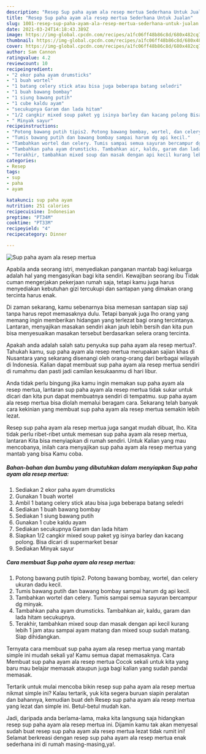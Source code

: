 ```yaml
---
description: "Resep Sup paha ayam ala resep mertua Sederhana Untuk Jualan"
title: "Resep Sup paha ayam ala resep mertua Sederhana Untuk Jualan"
slug: 1001-resep-sup-paha-ayam-ala-resep-mertua-sederhana-untuk-jualan
date: 2021-03-24T14:18:43.389Z
image: https://img-global.cpcdn.com/recipes/a1fc06ff48b86c8d/680x482cq70/sup-paha-ayam-ala-resep-mertua-foto-resep-utama.jpg
thumbnail: https://img-global.cpcdn.com/recipes/a1fc06ff48b86c8d/680x482cq70/sup-paha-ayam-ala-resep-mertua-foto-resep-utama.jpg
cover: https://img-global.cpcdn.com/recipes/a1fc06ff48b86c8d/680x482cq70/sup-paha-ayam-ala-resep-mertua-foto-resep-utama.jpg
author: Sam Cannon
ratingvalue: 4.2
reviewcount: 10
recipeingredient:
- "2 ekor paha ayam drumsticks"
- "1 buah wortel"
- "1 batang celery stick atau bisa juga beberapa batang seledri"
- "1 buah bawang bombay"
- "1 siung bawang putih"
- "1 cube kaldu ayam"
- "secukupnya Garam dan lada hitam"
- "1/2 cangkir mixed soup paket yg isinya barley dan kacang polong Bisa dicari di supermarket besar"
- " Minyak sayur"
recipeinstructions:
- "Potong bawang putih tipis2. Potong bawang bombay, wortel, dan celery ukuran dadu kecil."
- "Tumis bawang putih dan bawang bombay sampai harum dg api kecil."
- "Tambahkan wortel dan celery. Tumis sampai semua sayuran bercampur dg minyak."
- "Tambahkan paha ayam drumsticks. Tambahkan air, kaldu, garam dan lada hitam secukupnya."
- "Terakhir, tambahkan mixed soup dan masak dengan api kecil kurang lebih 1 jam atau sampai ayam matang dan mixed soup sudah matang. Siap dihidangkan."
categories:
- Resep
tags:
- sup
- paha
- ayam

katakunci: sup paha ayam 
nutrition: 251 calories
recipecuisine: Indonesian
preptime: "PT34M"
cooktime: "PT33M"
recipeyield: "4"
recipecategory: Dinner

---
```



![Sup paha ayam ala resep mertua](https://img-global.cpcdn.com/recipes/a1fc06ff48b86c8d/680x482cq70/sup-paha-ayam-ala-resep-mertua-foto-resep-utama.jpg)

Apabila anda seorang istri, menyediakan panganan mantab bagi keluarga adalah hal yang mengasyikan bagi kita sendiri. Kewajiban seorang ibu Tidak cuman mengerjakan pekerjaan rumah saja, tetapi kamu juga harus menyediakan kebutuhan gizi tercukupi dan santapan yang dimakan orang tercinta harus enak.

Di zaman  sekarang, kamu sebenarnya bisa memesan santapan siap saji tanpa harus repot memasaknya dulu. Tetapi banyak juga lho orang yang memang ingin memberikan hidangan yang terlezat bagi orang tercintanya. Lantaran, menyajikan masakan sendiri akan jauh lebih bersih dan kita pun bisa menyesuaikan masakan tersebut berdasarkan selera orang tercinta. 



Apakah anda adalah salah satu penyuka sup paha ayam ala resep mertua?. Tahukah kamu, sup paha ayam ala resep mertua merupakan sajian khas di Nusantara yang sekarang disenangi oleh orang-orang dari berbagai wilayah di Indonesia. Kalian dapat membuat sup paha ayam ala resep mertua sendiri di rumahmu dan pasti jadi camilan kesukaanmu di hari libur.

Anda tidak perlu bingung jika kamu ingin memakan sup paha ayam ala resep mertua, lantaran sup paha ayam ala resep mertua tidak sukar untuk dicari dan kita pun dapat membuatnya sendiri di tempatmu. sup paha ayam ala resep mertua bisa diolah memalui beragam cara. Sekarang telah banyak cara kekinian yang membuat sup paha ayam ala resep mertua semakin lebih lezat.

Resep sup paha ayam ala resep mertua juga sangat mudah dibuat, lho. Kita tidak perlu ribet-ribet untuk memesan sup paha ayam ala resep mertua, lantaran Kita bisa menyiapkan di rumah sendiri. Untuk Kalian yang mau mencobanya, inilah cara menyajikan sup paha ayam ala resep mertua yang mantab yang bisa Kamu coba.

<!--inarticleads1-->

##### Bahan-bahan dan bumbu yang dibutuhkan dalam menyiapkan Sup paha ayam ala resep mertua:

1. Sediakan 2 ekor paha ayam drumsticks
1. Gunakan 1 buah wortel
1. Ambil 1 batang celery stick atau bisa juga beberapa batang seledri
1. Sediakan 1 buah bawang bombay
1. Sediakan 1 siung bawang putih
1. Gunakan 1 cube kaldu ayam
1. Sediakan secukupnya Garam dan lada hitam
1. Siapkan 1/2 cangkir mixed soup paket yg isinya barley dan kacang polong. Bisa dicari di supermarket besar
1. Sediakan  Minyak sayur




<!--inarticleads2-->

##### Cara membuat Sup paha ayam ala resep mertua:

1. Potong bawang putih tipis2. Potong bawang bombay, wortel, dan celery ukuran dadu kecil.
1. Tumis bawang putih dan bawang bombay sampai harum dg api kecil.
1. Tambahkan wortel dan celery. Tumis sampai semua sayuran bercampur dg minyak.
1. Tambahkan paha ayam drumsticks. Tambahkan air, kaldu, garam dan lada hitam secukupnya.
1. Terakhir, tambahkan mixed soup dan masak dengan api kecil kurang lebih 1 jam atau sampai ayam matang dan mixed soup sudah matang. Siap dihidangkan.




Ternyata cara membuat sup paha ayam ala resep mertua yang mantab simple ini mudah sekali ya! Kamu semua dapat memasaknya. Cara Membuat sup paha ayam ala resep mertua Cocok sekali untuk kita yang baru mau belajar memasak ataupun juga bagi kalian yang sudah pandai memasak.

Tertarik untuk mulai mencoba bikin resep sup paha ayam ala resep mertua nikmat simple ini? Kalau tertarik, yuk kita segera buruan siapin peralatan dan bahannya, kemudian buat deh Resep sup paha ayam ala resep mertua yang lezat dan simple ini. Betul-betul mudah kan. 

Jadi, daripada anda berlama-lama, maka kita langsung saja hidangkan resep sup paha ayam ala resep mertua ini. Dijamin kamu tak akan menyesal sudah buat resep sup paha ayam ala resep mertua lezat tidak rumit ini! Selamat berkreasi dengan resep sup paha ayam ala resep mertua enak sederhana ini di rumah masing-masing,ya!.

